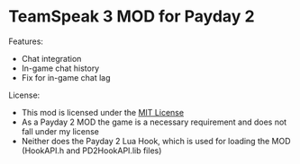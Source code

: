 # TeamSpeak 3 MOD for Payday 2

Features:

 - Chat integration
 - In-game chat history
 - Fix for in-game chat lag

License:

 - This mod is licensed under the [MIT License](http://en.wikipedia.org/wiki/MIT_License)
 - As a Payday 2 MOD the game is a necessary requirement and does not fall under my license
 - Neither does the Payday 2 Lua Hook, which is used for loading the MOD (HookAPI.h and PD2HookAPI.lib files)
